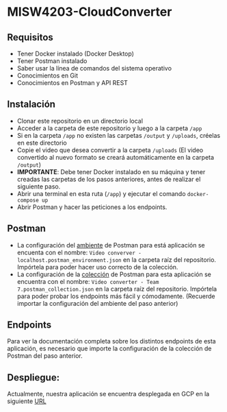 # MISW4203-CloudConverter

## Requisitos
* Tener Docker instalado (Docker Desktop)
* Tener Postman instalado
* Saber usar la línea de comandos del sistema operativo
* Conocimientos en Git
* Conocimientos en Postman y API REST

## Instalación
* Clonar este repositorio en un directorio local
* Acceder a la carpeta de este repositorio y luego a la carpeta `/app`
* Si en la carpeta `/app` no existen las carpetas `/output` y `/uploads`, créelas en este directorio
* Copie el video que desea convertir a la carpeta `/uploads` (El video convertido al nuevo formato se creará automáticamente en la carpeta `/output`)
* **IMPORTANTE**: Debe tener Docker instalado en su máquina y tener creadas las carpetas de los pasos anteriores, antes de realizar el siguiente paso.
* Abrir una terminal en esta ruta (`/app`) y ejecutar el comando `docker-compose up`
* Abrir Postman y hacer las peticiones a los endpoints.

## Postman
* La configuración del <ins>ambiente</ins> de Postman para está aplicación se encuenta con el nombre: `Video converver - localhost.postman_environment.json` en la carpeta raíz del repositorio. Impórtela para poder hacer uso correcto de la colección.
* La configuración de la <ins>colección</ins> de Postman para esta aplicación se encuentra con el nombre: `Video converter - Team 7.postman_collection.json` en la carpeta raíz del repositorio. Impórtela para poder probar los endpoints más fácil y cómodamente. (Recuerde importar la configuración del ambiente del paso anterior)

## Endpoints
Para ver la documentación completa sobre los distintos endpoints de esta aplicación, es necesario que importe la configuración de la colección de Postman del paso anterior.

## Despliegue:
Actualmente, nuestra aplicación se encuentra desplegada en GCP en la siguiente [URL](34.29.108.46:5000)

